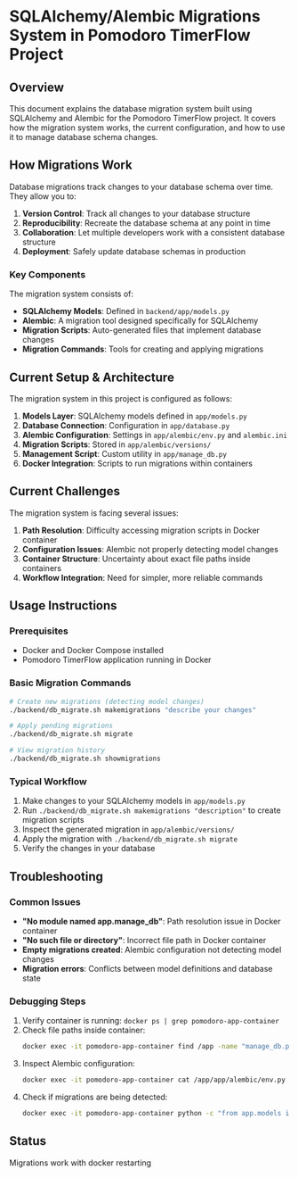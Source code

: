 # SQLAlchemy/Alembic Migrations System in Pomodoro TimerFlow Project

## Overview

This document explains the database migration system built using SQLAlchemy and Alembic for the Pomodoro TimerFlow project. It covers how the migration system works, the current configuration, and how to use it to manage database schema changes.

## How Migrations Work

Database migrations track changes to your database schema over time. They allow you to:

1. **Version Control**: Track all changes to your database structure
2. **Reproducibility**: Recreate the database schema at any point in time
3. **Collaboration**: Let multiple developers work with a consistent database structure
4. **Deployment**: Safely update database schemas in production

### Key Components

The migration system consists of:

- **SQLAlchemy Models**: Defined in `backend/app/models.py` 
- **Alembic**: A migration tool designed specifically for SQLAlchemy
- **Migration Scripts**: Auto-generated files that implement database changes
- **Migration Commands**: Tools for creating and applying migrations

## Current Setup & Architecture

The migration system in this project is configured as follows:

1. **Models Layer**: SQLAlchemy models defined in `app/models.py`
2. **Database Connection**: Configuration in `app/database.py`
3. **Alembic Configuration**: Settings in `app/alembic/env.py` and `alembic.ini`
4. **Migration Scripts**: Stored in `app/alembic/versions/` 
5. **Management Script**: Custom utility in `app/manage_db.py`
6. **Docker Integration**: Scripts to run migrations within containers

## Current Challenges

The migration system is facing several issues:

1. **Path Resolution**: Difficulty accessing migration scripts in Docker container
2. **Configuration Issues**: Alembic not properly detecting model changes
3. **Container Structure**: Uncertainty about exact file paths inside containers
4. **Workflow Integration**: Need for simpler, more reliable commands

## Usage Instructions

### Prerequisites

- Docker and Docker Compose installed
- Pomodoro TimerFlow application running in Docker

### Basic Migration Commands

```bash
# Create new migrations (detecting model changes)
./backend/db_migrate.sh makemigrations "describe your changes"

# Apply pending migrations
./backend/db_migrate.sh migrate

# View migration history
./backend/db_migrate.sh showmigrations
```

### Typical Workflow

1. Make changes to your SQLAlchemy models in `app/models.py`
2. Run `./backend/db_migrate.sh makemigrations "description"` to create migration scripts
3. Inspect the generated migration in `app/alembic/versions/`
4. Apply the migration with `./backend/db_migrate.sh migrate`
5. Verify the changes in your database

## Troubleshooting

### Common Issues

- **"No module named app.manage_db"**: Path resolution issue in Docker container
- **"No such file or directory"**: Incorrect file path in Docker container
- **Empty migrations created**: Alembic configuration not detecting model changes
- **Migration errors**: Conflicts between model definitions and database state

### Debugging Steps

1. Verify container is running: `docker ps | grep pomodoro-app-container`
2. Check file paths inside container: 
   ```bash
   docker exec -it pomodoro-app-container find /app -name "manage_db.py"
   ```
3. Inspect Alembic configuration:
   ```bash
   docker exec -it pomodoro-app-container cat /app/app/alembic/env.py
   ```
4. Check if migrations are being detected:
   ```bash
   docker exec -it pomodoro-app-container python -c "from app.models import Base; print(Base.metadata.tables.keys())"
   ```

## Status
Migrations work with docker restarting
